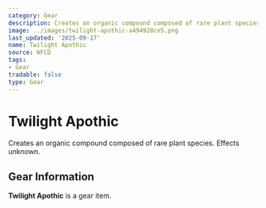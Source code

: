 ```yaml
---
category: Gear
description: Creates an organic compound composed of rare plant species. Effects unknown.
image: ../images/twilight-apothic-a494928ce5.png
last_updated: '2025-09-17'
name: Twilight Apothic
source: WFCD
tags:
- Gear
tradable: false
type: Gear
---
```


# Twilight Apothic

Creates an organic compound composed of rare plant species. Effects unknown.

## Gear Information

**Twilight Apothic** is a gear item.

